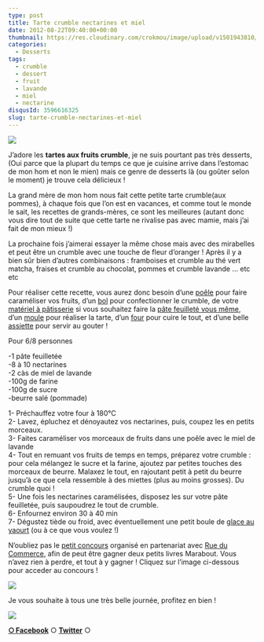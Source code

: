 ```yaml
---
type: post
title: Tarte crumble nectarines et miel
date: 2012-08-22T09:40:00+00:00
thumbnail: https://res.cloudinary.com/crokmou/image/upload/v1501943810/20120815_tarte_crumble_nectarine_miel_0010.jpg
categories: 
  - Desserts
tags: 
  - crumble
  - dessert
  - fruit
  - lavande
  - miel
  - nectarine
disqusId: 3596616325
slug: tarte-crumble-nectarines-et-miel
---
```


[![](http://3.bp.blogspot.com/-fhhJocbpc30/UDSQbcoEWPI/AAAAAAAADZU/Xdk68ECMycU/s320/20120815_tarte_crumble_nectarine_miel_bann.jpg)](http://3.bp.blogspot.com/-fhhJocbpc30/UDSQbcoEWPI/AAAAAAAADZU/Xdk68ECMycU/s1600/20120815_tarte_crumble_nectarine_miel_bann.jpg)

J’adore les **tartes aux fruits crumble**, je ne suis pourtant pas très desserts, (Oui parce que la plupart du temps ce que je cuisine arrive dans l’estomac de mon hom et non le mien) mais ce genre de desserts là (ou goûter selon le moment) je trouve cela délicieux !

La grand mère de mon hom nous fait cette petite tarte crumble(aux pommes), à chaque fois que l’on est en vacances, et comme tout le monde le sait, les recettes de grands-mères, ce sont les meilleures (autant donc vous dire tout de suite que cette tarte ne rivalise pas avec mamie, mais j’ai fait de mon mieux !)

La prochaine fois j’aimerai essayer la même chose mais avec des mirabelles et peut être un crumble avec une touche de fleur d’oranger ! Après il y a bien sûr bien d’autres combinaisons : framboises et crumble au thé vert matcha, fraises et crumble au chocolat, pommes et crumble lavande … etc etc

Pour réaliser cette recette, vous aurez donc besoin d’une [poêle](http://www.rueducommerce.fr/m/pl/malid:4769951) pour faire caraméliser vos fruits, d’un [bol](http://www.rueducommerce.fr/m/pl/malid:4769881) pour confectionner le crumble, de votre [matériel à pâtisserie](http://www.rueducommerce.fr/m/pl/malid:12468605) si vous souhaitez faire la [pâte feuilleté vous même](http://www.chefnini.com/pate-feuilletee/), d’un [moule](http://www.rueducommerce.fr/m/pl/malid:5325292) pour réaliser la tarte, d’un [four](http://www.rueducommerce.fr/m/pl/malid:9404136) pour cuire le tout, et d’une belle [assiette](http://www.rueducommerce.fr/m/pl/malid:4769879) pour servir au gouter !

Pour 6/8 personnes

-1 pâte feuilletée  
-8 à 10 nectarines  
-2 càs de miel de lavande  
-100g de farine  
-100g de sucre  
-beurre salé (pommade)

1- Préchauffez votre four à 180°C  
2- Lavez, épluchez et dénoyautez vos nectarines, puis, coupez les en petits morceaux.  
3- Faites caraméliser vos morceaux de fruits dans une poêle avec le miel de lavande  
4- Tout en remuant vos fruits de temps en temps, préparez votre crumble : pour cela mélangez le sucre et la farine, ajoutez par petites touches des morceaux de beurre. Malaxez le tout, en rajoutant petit à petit du beurre jusqu’à ce que cela ressemble à des miettes (plus au moins grosses). Du crumble quoi !  
5- Une fois les nectarines caramélisées, disposez les sur votre pâte feuilletée, puis saupoudrez le tout de crumble.  
6- Enfournez environ 30 à 40 min  
7- Dégustez tiède ou froid, avec éventuellement une petit boule de [glace au yaourt](http://www.crokmou.com/2012/03/glace-au-yaourt.html) (ou à ce que vous voulez !)

N’oubliez pas le [petit concours](http://www.crokmou.com/2012/08/concours-tirage-au-sort-pour-feter-la.html) organisé en partenariat avec [Rue du Commerce](http://rueducommerce.fr/), afin de peut être gagner deux petits livres Marabout. Vous n’avez rien à perdre, et tout à y gagner ! Cliquez sur l’image ci-dessous pour acceder au concours !

[![](http://1.bp.blogspot.com/-O4HP4nuUPfc/UCkFCYjUKKI/AAAAAAAADKY/0Cxf4_P5i_w/s320/les+tout+petits+marabout_bann.jpg)](http://www.crokmou.com/2012/08/concours-tirage-au-sort-pour-feter-la.html)

Je vous souhaite à tous une très belle journée, profitez en bien !

[![](http://2.bp.blogspot.com/-bNONg31DXvk/UDSayyHlZAI/AAAAAAAADag/FEiIHPp9x0g/s1600/Keep_Smiling.gif)](http://2.bp.blogspot.com/-bNONg31DXvk/UDSayyHlZAI/AAAAAAAADag/FEiIHPp9x0g/s1600/Keep_Smiling.gif)

[**○<span style="font-size: xx-small; margin: 0px; outline: 0px; padding: 0px;"><span style="font-family: Arial, Helvetica, sans-serif; margin: 0px; outline: 0px; padding: 0px;"> </span></span>Facebook**](https://www.facebook.com/pages/CroKMou/148093255259077) ○ [**Twitter**](https://twitter.com/Crokmou) ○